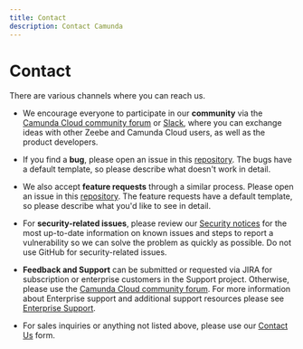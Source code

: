 ```yaml
---
title: Contact
description: Contact Camunda
---
```


# Contact

There are various channels where you can reach us.

- We encourage everyone to participate in our **community** via the [Camunda Cloud community forum](https://forum.camunda.io/) or [Slack](https://camunda-cloud.slack.com/), where you can exchange ideas with other Zeebe and Camunda Cloud users, as well as the product developers.

- If you find a **bug**, please open an issue in this [repository](https://github.com/camunda-cloud/issues). The bugs have a default template, so please describe what doesn't work in detail.

- We also accept **feature requests** through a similar process. Please open an issue in this [repository](https://github.com/camunda-cloud/issues). The feature requests have a default template, so please describe what you'd like to see in detail.

- For **security-related issues**, please review our [Security notices](../../docs/reference/notices) for the most up-to-date information on known issues and steps to report a vulnerability so we can solve the problem as quickly as possible. Do not use GitHub for security-related issues.

- **Feedback and Support** can be submitted or requested via JIRA for subscription or enterprise customers in the Support project. Otherwise, please use the [Camunda Cloud community forum](https://forum.camunda.io/). For more information about Enterprise support and additional support resources please see [Enterprise Support](https://camunda.com/support/).

- For sales inquiries or anything not listed above, please use our [Contact Us](https://camunda.com/contact/) form. 